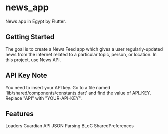 # news_app

News app in Egypt by Flutter. 
## Getting Started

The goal is to create a News Feed app which gives a user regularly-updated news from the internet related to a particular topic, person, or location. In this project, use News API.

## API Key Note
You need to insert your API key. Go to a file named 'lib/shared/components/constants.dart' and find the value of API_KEY. Replace "API" with "YOUR-API-KEY".

## Features
 Loaders
 Guardian API
 JSON Parsing
 BLoC
 SharedPreferences
